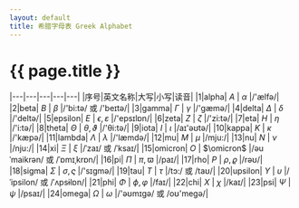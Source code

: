 ```yaml
---
layout: default
title: 希腊字母表 Greek Alphabet
---
```


# {{ page.title }}

|---|---|---|---|---|
|序号|英文名称|大写|小写|读音|
|1|alpha| $A$ | $\alpha$ |/'ælfə/|
|2|beta| $B$ | $\beta$ |/'bi:tə/ 或 /'beɪtə/|
|3|gamma| $\Gamma$ | $\gamma$ |/'gæmə/|
|4|delta| $\Delta$ | $\delta$ |/'deltə/|
|5|epsilon| $E$ | $\epsilon, \varepsilon$ |/'epsɪlɒn/|
|6|zeta| $Z$ | $\zeta$ |/'zi:tə/|
|7|eta| $H$ | $\eta$ |/'i:tə/|
|8|theta| $\Theta$ | $\theta, \vartheta$ |/'θi:tə/|
|9|iota| $I$ | $\iota$ |/aɪ'əʊtə/|
|10|kappa| $K$ | $\kappa$ |/'kæpə/|
|11|lambda| $\Lambda$ | $\lambda$ |/'læmdə/|
|12|mu| $M$ | $\mu$ |/mju:/|
|13|nu| $N$ | $\nu$ |/nju:/|
|14|xi| $\Xi$ | $\xi$ |/ˈzaɪ/ 或 /ˈksaɪ/|
|15|omicron| $O$ | $\omicron$ |/əuˈmaikrən/ 或 /ˈɒmɪˌkrɒn/|
|16|pi| $\Pi$ | $\pi, \varpi$ |/paɪ/|
|17|rho| $P$ | $\rho, \varrho$ |/rəʊ/|
|18|sigma| $\Sigma$ | $\sigma, \varsigma$ |/'sɪɡmə/|
|19|tau| $T$ | $\tau$ |/tɔ:/ 或 /taʊ/|
|20|upsilon| $\Upsilon$ | $\upsilon$ |/ˈipsilon/ 或 /ˈʌpsɨlɒn/|
|21|phi| $\Phi$ | $\phi, \varphi$ |/faɪ/|
|22|chi| $X$ | $\chi$ |/kaɪ/|
|23|psi| $\Psi$ | $\psi$ |/psaɪ/|
|24|omega| $\Omega$ | $\omega$ |/'əʊmɪɡə/ 或 /oʊ'meɡə/|